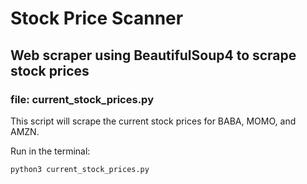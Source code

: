 # Stock Price Scanner

## Web scraper using BeautifulSoup4 to scrape stock prices
### file: current_stock_prices.py

This script will scrape the current stock prices for BABA, MOMO,
and AMZN.

Run in the terminal:
``` bash
python3 current_stock_prices.py
```
